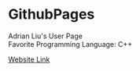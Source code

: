 # GithubPages
Adrian Liu's User Page <br /> 
Favorite Programming Language: C++

[Website Link](https://adrianliuz.github.io/AdrianLiu.github.io/)
